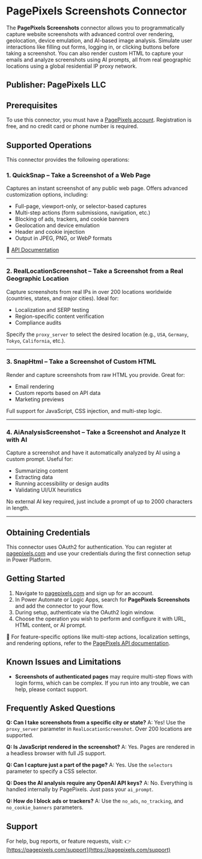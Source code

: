 # PagePixels Screenshots Connector

The **PagePixels Screenshots** connector allows you to programmatically capture website screenshots with advanced control over rendering, geolocation, device emulation, and AI-based image analysis. Simulate user interactions like filling out forms, logging in, or clicking buttons before taking a screenshot. You can also render custom HTML to capture your emails and analyze screenshots using AI prompts, all from real geographic locations using a global residential IP proxy network.

## Publisher: PagePixels LLC

## Prerequisites

To use this connector, you must have a [PagePixels account](https://pagepixels.com). Registration is free, and no credit card or phone number is required.

## Supported Operations

This connector provides the following operations:

### 1. **QuickSnap** – Take a Screenshot of a Web Page

Captures an instant screenshot of any public web page. Offers advanced customization options, including:

* Full-page, viewport-only, or selector-based captures
* Multi-step actions (form submissions, navigation, etc.)
* Blocking of ads, trackers, and cookie banners
* Geolocation and device emulation
* Header and cookie injection
* Output in JPEG, PNG, or WebP formats

📘 [API Documentation](https://pagepixels.com/app/screenshots-api-documentation)

---

### 2. **RealLocationScreenshot** – Take a Screenshot from a Real Geographic Location

Capture screenshots from real IPs in over 200 locations worldwide (countries, states, and major cities). Ideal for:

* Localization and SERP testing
* Region-specific content verification
* Compliance audits

Specify the `proxy_server` to select the desired location (e.g., `USA`, `Germany`, `Tokyo`, `California`, etc.).

---

### 3. **SnapHtml** – Take a Screenshot of Custom HTML

Render and capture screenshots from raw HTML you provide. Great for:

* Email rendering
* Custom reports based on API data
* Marketing previews

Full support for JavaScript, CSS injection, and multi-step logic.

---

### 4. **AiAnalysisScreenshot** – Take a Screenshot and Analyze It with AI

Capture a screenshot and have it automatically analyzed by AI using a custom prompt. Useful for:

* Summarizing content
* Extracting data
* Running accessibility or design audits
* Validating UI/UX heuristics

No external AI key required, just include a prompt of up to 2000 characters in length.

---

## Obtaining Credentials

This connector uses OAuth2 for authentication. You can register at [pagepixels.com](https://pagepixels.com) and use your credentials during the first connection setup in Power Platform.

## Getting Started

1. Navigate to [pagepixels.com](https://pagepixels.com) and sign up for an account.
2. In Power Automate or Logic Apps, search for **PagePixels Screenshots** and add the connector to your flow.
3. During setup, authenticate via the OAuth2 login window.
4. Choose the operation you wish to perform and configure it with URL, HTML content, or AI prompt.

📘 For feature-specific options like multi-step actions, localization settings, and rendering options, refer to the [PagePixels API documentation](https://pagepixels.com/app/screenshots-api-documentation).

## Known Issues and Limitations

* **Screenshots of authenticated pages** may require multi-step flows with login forms, which can be complex. If you run into any trouble, we can help, please contact support. 

## Frequently Asked Questions

**Q: Can I take screenshots from a specific city or state?**
A: Yes! Use the `proxy_server` parameter in `RealLocationScreenshot`. Over 200 locations are supported.

**Q: Is JavaScript rendered in the screenshot?**
A: Yes. Pages are rendered in a headless browser with full JS support.

**Q: Can I capture just a part of the page?**
A: Yes. Use the `selectors` parameter to specify a CSS selector.

**Q: Does the AI analysis require any OpenAI API keys?**
A: No. Everything is handled internally by PagePixels. Just pass your `ai_prompt`.

**Q: How do I block ads or trackers?**
A: Use the `no_ads`, `no_tracking`, and `no_cookie_banners` parameters.

## Support

For help, bug reports, or feature requests, visit:
👉 [https://pagepixels.com/support](https://pagepixels.com/support)